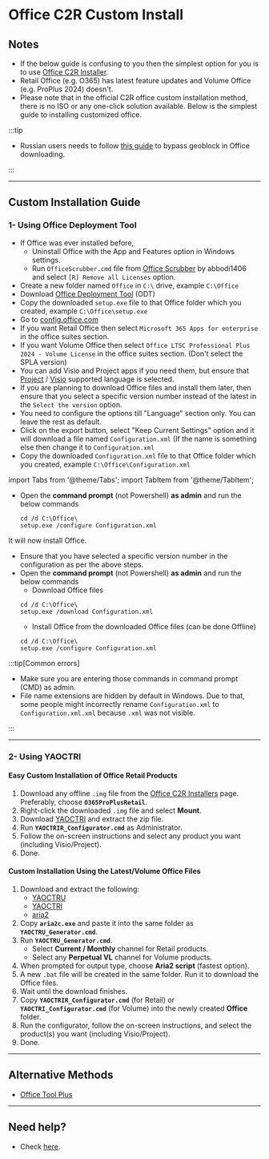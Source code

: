 # Office C2R Custom Install

## Notes

-   If the below guide is confusing to you then the simplest option for you is to use [Office C2R Installer](office_c2r_links.md).
-   Retail Office (e.g. O365) has latest feature updates and Volume Office (e.g. ProPlus 2024) doesn't.
-   Please note that in the official C2R office custom installation method, there is no ISO or any one-click solution available. Below is the simplest guide to installing customized office.

:::tip

-   Russian users needs to follow [this guide](bypass-russian-geoblock.md) to bypass geoblock in Office downloading.

:::

---

## Custom Installation Guide

### 1- Using Office Deployment Tool

-   If Office was ever installed before,
	- Uninstall Office with the App and Features option in Windows settings.
	- Run `OfficeScrubber.cmd` file from [Office Scrubber](https://github.com/abbodi1406/WHD/raw/master/scripts/OfficeScrubber_14.zip) by abbodi1406 and select `[R] Remove all Licenses` option.
-   Create a new folder named `Office` in `C:\` drive, example `C:\Office`
-   Download [Office Deployment Tool](https://officecdn.microsoft.com/pr/wsus/setup.exe) (ODT)
-   Copy the downloaded `setup.exe` file to that Office folder which you created, example `C:\Office\setup.exe`
-   Go to [config.office.com](https://config.office.com/deploymentsettings)
-   If you want Retail Office then select `Microsoft 365 Apps for enterprise` in the office suites section.
-   If you want Volume Office then select `Office LTSC Professional Plus 2024 - Volume License` in the office suites section. (Don't select the SPLA version)
-   You can add Visio and Project apps if you need them, but ensure that [Project](https://learn.microsoft.com/en-us/projectonline/supported-languages-for-project-online) / [Visio](https://support.microsoft.com/en-us/office/display-languages-supported-in-the-visio-desktop-app-a921983e-fd5d-45ef-8af1-cedf70c53d75) supported language is selected.
-   If you are planning to download Office files and install them later, then ensure that you select a specific version number instead of the latest in the `Select the version` option.
-   You need to configure the options till "Language" section only. You can leave the rest as default.
-   Click on the export button, select "Keep Current Settings" option and it will download a file named `Configuration.xml` (If the name is something else then change it to `Configuration.xml`
-   Copy the downloaded `Configuration.xml` file to that Office folder which you created, example `C:\Office\Configuration.xml`

import Tabs from '@theme/Tabs';
import TabItem from '@theme/TabItem';

<Tabs>
<TabItem value="direct_install" label="Direct Install" default>

-   Open the **command prompt** (not Powershell) **as admin** and run the below commands  
    ```         
    cd /d C:\Office\
    setup.exe /configure Configuration.xml
    ```

It will now install Office.

</TabItem>

<TabItem value="download_and_install" label="Download and then install" default>

-	Ensure that you have selected a specific version number in the configuration as per the above steps.
-   Open the **command prompt** (not Powershell) **as admin** and run the below commands  
	- Download Office files
    ```         
    cd /d C:\Office\
    setup.exe /download Configuration.xml
    ```
	- Install Office from the downloaded Office files (can be done Offline)
	```
	cd /d C:\Office\
    setup.exe /configure Configuration.xml
    ```

</TabItem>
</Tabs>

:::tip[Common errors]

- Make sure you are entering those commands in command prompt (CMD) as admin.
- File name extensions are hidden by default in Windows. Due to that, some people might incorrectly rename `Configuration.xml` to `Configuration.xml.xml` because `.xml` was not visible.

:::

---

### 2- Using YAOCTRI

#### Easy Custom Installation of Office Retail Products
1. Download any offline `.img` file from the [Office C2R Installers](office_c2r_links.md) page. Preferably, choose **`O365ProPlusRetail`**.  
2. Right-click the downloaded `.img` file and select **Mount**.  
3. Download [YAOCTRI](https://github.com/abbodi1406/WHD/raw/master/scripts/YAOCTRI_v11.2.zip) and extract the zip file.  
4. Run **`YAOCTRIR_Configurator.cmd`** as Administrator.  
5. Follow the on-screen instructions and select any product you want (including Visio/Project).  
6. Done.  

#### Custom Installation Using the Latest/Volume Office Files
1. Download and extract the following:  
   - [YAOCTRU](https://github.com/abbodi1406/WHD/raw/master/scripts/YAOCTRU_v11.0.zip)  
   - [YAOCTRI](https://github.com/abbodi1406/WHD/raw/master/scripts/YAOCTRI_v11.2.zip)  
   - [aria2](https://github.com/aria2/aria2/releases/download/release-1.37.0/aria2-1.37.0-win-32bit-build1.zip)  
2. Copy **`aria2c.exe`** and paste it into the same folder as **`YAOCTRU_Generator.cmd`**.  
3. Run **`YAOCTRU_Generator.cmd`**.  
   - Select **Current / Monthly** channel for Retail products.  
   - Select any **Perpetual VL** channel for Volume products.  
4. When prompted for output type, choose **Aria2 script** (fastest option).  
5. A new `.bat` file will be created in the same folder. Run it to download the Office files.  
6. Wait until the download finishes.  
7. Copy **`YAOCTRIR_Configurator.cmd`** (for Retail) or **`YAOCTRI_Configurator.cmd`** (for Volume) into the newly created **Office** folder.  
8. Run the configurator, follow the on-screen instructions, and select the product(s) you want (including Visio/Project).  
9. Done.  

---

## Alternative Methods

-   [Office Tool Plus](http://otp.landian.vip/)

---

## Need help?

-   Check [here](troubleshoot.md).
